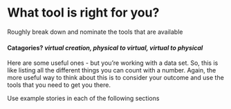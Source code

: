 # What tool is right for you?

Roughly break down and nominate the tools that are available   


#### Catagories? _virtual creation, physical to virtual, virtual to physical_

Here are some useful ones - but you’re working with a data set. So, this is like listing all the different things you can count with a number. Again, the more useful way to think about this is to consider your outcome and use the tools that you need to get you there.

Use example stories in each of the following sections

